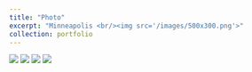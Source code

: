 ```yaml
---
title: "Photo"
excerpt: "Minneapolis <br/><img src='/images/500x300.png'>"
collection: portfolio
---
```


<img src='/images/photo.png'>
<img src='/images/photo.png'>
<img src='/images/photo.png'>
<img src='/images/photo.png'>
